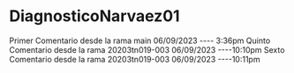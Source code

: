 # DiagnosticoNarvaez01

Primer Comentario desde la rama main 06/09/2023  ---- 3:36pm
Quinto Comentario desde la rama 20203tn019-003    06/09/2023 ----10:10pm
Sexto Comentario desde la rama 20203tn019-003    06/09/2023 ----10:11pm